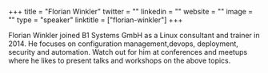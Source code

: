 +++
title = "Florian Winkler"
twitter = ""
linkedin = ""
website = ""
image = ""
type = "speaker"
linktitle = ["florian-winkler"]
+++

Florian Winkler joined B1 Systems GmbH as a Linux consultant and trainer
in 2014. He focuses on configuration management,devops, deployment,
security and automation. Watch out for him at conferences and meetups
where he likes to present talks and workshops on the above topics.
